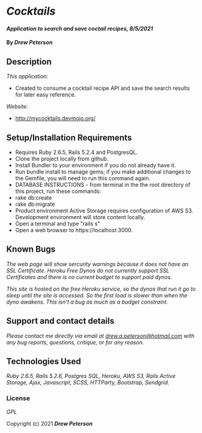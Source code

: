 # _Cocktails_

#### _Application to search and save coctail recipes, 8/5/2021_

#### By _**Drew Peterson**_

## Description

_This application:_

* Created to consume a cocktail recipe API and save the search results for later easy reference.


_Website:_

* http://mycocktails.devmojo.org/

## Setup/Installation Requirements

* Requires Ruby 2.6.5, Rails 5.2.4 and PostgresQL. 
* Clone the project locally from github.
* Install Bundler to your environment if you do not already have it.
* Run bundle install to manage gems; if you make additional changes to the Gemfile, you will need to run this command again.
* DATABASE INSTRUCTIONS - from terminal in the the root directory of this project, run these commands:
*   rake db:create
*   rake db:migrate
* Product environment Active Storage requires configuration of AWS S3.  Development environment will store content locally.
* Open a terminal and type "rails s"
* Open a web browser to https://localhost:3000.

## Known Bugs

_The web page will show sercurity warnings because it does not have an SSL Certificate.  Heroku Free Dynos do not currently support SSL Certificates and there is no current budget to support paid dynos._

_This site is hosted on the free Heroku service, so the dynos that run it go to sleep until the site is accessed.  So the first load is slower than when the dyno awakens.  This isn't a bug as much as a budget constraint._

## Support and contact details

_Please contact me directly via email at drew.a.peterson@hotmail.com with any bug reports, questions, critique, or for any reason._

## Technologies Used

_Ruby 2.6.5, Rails 5.2.6, Postgres SQL, Heroku, AWS S3, Rails Active Storage, Ajax, Javascript, SCSS, HTTParty, Bootstrap, Sendgrid._

### License

*GPL*



Copyright (c) 2021 **_Drew Peterson_**

